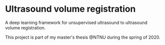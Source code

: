 # Ultrasound volume registration

A deep learning framework for unsupervised ultrasound to ultrasound volume registration.

This project is part of my master's thesis @NTNU during the spring of 2020. 
